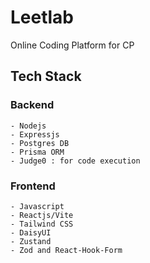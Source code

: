# Leetlab

Online Coding Platform for CP

## Tech Stack

### Backend
    - Nodejs
    - Expressjs
    - Postgres DB
    - Prisma ORM
    - Judge0 : for code execution

### Frontend
    - Javascript
    - Reactjs/Vite
    - Tailwind CSS
    - DaisyUI
    - Zustand
    - Zod and React-Hook-Form


